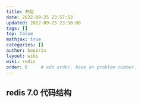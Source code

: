 ```yaml
---
title: 开始 
date: 2022-09-25 23:57:53 
updated: 2022-09-25 23:58:08
tags: [] 
top: false
mathjax: true
categories: []
author: booiris
layout: wiki 
wiki: redis
order: 0     # add order, base on problem number.
---
```


## redis 7.0 代码结构
